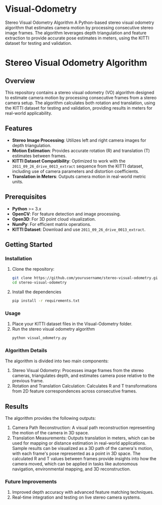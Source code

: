 # Visual-Odometry
Stereo Visual Odometry Algorithm A Python-based stereo visual odometry algorithm that estimates camera motion by processing consecutive stereo image frames. The algorithm leverages depth triangulation and feature extraction to provide accurate pose estimates in meters, using the KITTI dataset for testing and validation.

# Stereo Visual Odometry Algorithm

## Overview
This repository contains a stereo visual odometry (VO) algorithm designed to estimate camera motion by processing consecutive frames from a stereo camera setup. The algorithm calculates both rotation and translation, using the KITTI dataset for testing and validation, providing results in meters for real-world applicability.

## Features
- **Stereo Image Processing**: Utilizes left and right camera images for depth triangulation.
- **Motion Estimation**: Provides accurate rotation (R) and translation (T) estimates between frames.
- **KITTI Dataset Compatibility**: Optimized to work with the `2011_09_26_drive_0013_extract` sequence from the KITTI dataset, including use of camera parameters and distortion coefficients.
- **Translation in Meters**: Outputs camera motion in real-world metric units.

## Prerequisites
- **Python** >= 3.x
- **OpenCV**: For feature detection and image processing.
- **Open3D**: For 3D point cloud visualization.
- **NumPy**: For efficient matrix operations.
- **KITTI Dataset**: Download and use `2011_09_26_drive_0013_extract`.

## Getting Started

### Installation
1. Clone the repository:
   ```bash
   git clone https://github.com/yourusername/stereo-visual-odometry.git
   cd stereo-visual-odometry
2. Install the dependencies
    ```bash
    pip install -r requirements.txt

### Usage
1. Place your KITTI dataset files in the Visual-Odometry folder.
2.  Run the stereo visual odometry algorithm
    ```bash
    python visual_odometry.py

### Algorithm Details
The algorithm is divided into two main components:

1. Stereo Visual Odometry: Processes image frames from the stereo cameras, triangulates depth, and estimates camera pose relative to the previous frame.
2. Rotation and Translation Calculation: Calculates R and T transformations from 2D feature correspondences across consecutive frames.

## Results
The algorithm provides the following outputs:

1. Camera Path Reconstruction: A visual path reconstruction representing the motion of the camera in 3D space.
2. Translation Measurements: Outputs translation in meters, which can be used for mapping or distance estimation in real-world applications.
Sample results can be visualized as a 3D path of the camera's motion, with each frame's pose represented as a point in 3D space. The calculated R and T values between frames provide insights into how the camera moved, which can be applied in tasks like autonomous navigation, environmental mapping, and 3D reconstruction.

### Future Improvements
1. Improved depth accuracy with advanced feature matching techniques.
2. Real-time integration and testing on live stereo camera systems.